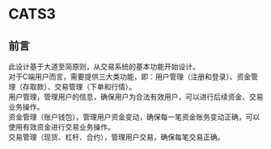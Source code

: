 # CATS3

## 前言
此设计基于大道至简原则，从交易系统的基本功能开始设计。  
对于C端用户而言，需要提供三大类功能，即：用户管理（注册和登录）、资金管理（存取款）、交易管理（下单和行情）。  
用户管理，管理用户的信息，确保用户为合法有效用户，可以进行后续资金、交易业务操作。  
资金管理（账户钱包），管理用户资金变动，确保每一笔资金账务变动正确，可以使用有效资金进行交易业务操作。  
交易管理（现货、杠杆、合约），管理用户交易，确保每笔交易正确。  
